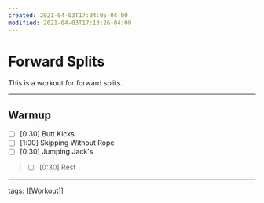 ```yaml
---
created: 2021-04-03T17:04:05-04:00
modified: 2021-04-03T17:13:26-04:00
---
```


# Forward Splits

This is a workout for forward splits.

---

## Warmup

- [ ] [0:30] Butt Kicks
- [ ] [1:00] Skipping Without Rope
- [ ] [0:30] Jumping Jack's

>- [ ] [0:30] Rest

---

tags: [[Workout]]
